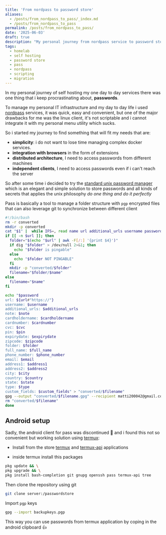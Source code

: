 ```yaml
---
title: 'From nordpass to password store'
aliases:
  - /posts/from_nordpass_to_pass/_index.md
  - /posts/from_nordpass_to_pass
permalink: /posts/from_nordpass_to_pass/
date: '2025-06-03'
draft: true
description: "My personal journey from nordpass service to password store based system for managing passwords"
tags:
  - homelab
  - self hosting
  - password store
  - pass
  - nordpass
  - scripting
  - migration
---
```


In my personal journey of self hosting my one day to day services there was one thing that i keep procrastinating about, **passwords**.

To manage my personal IT infrastructure and my day to day life i used [nordpass](https://nordpass.com) services, it was quick, easy and convenient, but one of the major drawbacks for me was the linux client, it's not scriptable and i cannot integrate it with my personal menu utility which sucks.

So i started my journey to find something that will fit my needs that are:

- **simplicity**: i do not want to lose time managing complex docker services.
- **integration with browsers** in the form of extensions
- **distributed architecture**, I need to access passwords from different machines
- **independent clients**, I need to access passwords even if i can't reach the server

So after some time i decided to try the [standard unix password manager](https://www.passwordstore.org/) which is an elegant and simple solution to store passwords and all kinds of secrets that applies the unix philosophy *do one thing and do it perfectly*

Pass is basically a tool to manage a folder structure with `pgp` encrypted files that can also leverage git to synchronize between different client

```bash
#!/bin/bash
rm -r converted
mkdir -p converted
cat "$1" |  while IFS=, read name url additional_urls username password note cardholdername cardnumber cvc pin expirydate zipcode folder full_name phone_number email address1 address2 city country state type custom_fields; do
if [[ -n $url ]]; then
  folder="$(echo "$url" | awk -F[/:] '{print $4}')"
  if dig "$folder" > /dev/null 2>&1; then
    echo "$folder is pingable"
  else
    echo "$folder NOT PINGABLE"
  fi
  mkdir -p "converted/$folder"
  filename="$folder/$name"
else
  filename="$name"
fi

echo "$password
url: ${url#"https://"}
username: $username
additional_urls: $additional_urls
note: $note
cardholdername: $cardholdername
cardnumber: $cardnumber
cvc: $cvc
pin: $pin
expirydate: $expirydate
zipcode: $zipcode
folder: $folder
full_name: $full_name
phone_number: $phone_number
email: $email
address1: $address1
address2: $address2
city: $city
country: $country
state: $state
type: $type
custom_fields: $custom_fields" > "converted/$filename"
gpg --output "converted/$filename.gpg" --recipient matti200042@gmail.com --encrypt "converted/$filename"
rm "converted/$filename"
done
```

## Android setup

Sadly, the android client for pass was discontinued 🥲 and i found this not so convenient but working solution using [termux](https://termux.dev/):

- Install from the store [termux](https://f-droid.org/packages/com.termux/) and [termux-api](https://f-droid.org/packages/com.termux.api/) applications

- inside termux install this packages

```bash
pkg update && \
pkg upgrade && \
pkg install bash-completion git gnupg openssh pass termux-api tree
```

Then clone the repository using git

```bash
git clone server:/passwordstore
```

Import `pgp` keys

```bash
gpg --import backupkeys.pgp
```

This way you can use passwords from termux application by coping in the android clipboard 👍

